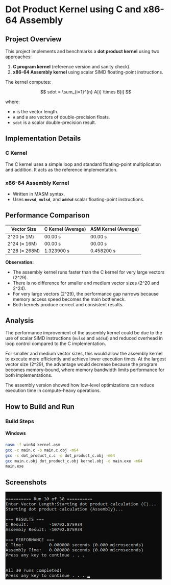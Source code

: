 # Dot Product Kernel using C and x86-64 Assembly

## Project Overview
This project implements and benchmarks a **dot product kernel** using two approaches:  
1. **C program kernel** (reference version and sanity check).  
2. **x86-64 Assembly kernel** using scalar SIMD floating-point instructions.  

The kernel computes:  

$$
sdot = \sum_{i=1}^{n} A[i] \times B[i]
$$

where:
- `n` is the vector length.
- `A` and `B` are vectors of double-precision floats.
- `sdot` is a scalar double-precision result.  

## Implementation Details

### C Kernel
The C kernel uses a simple loop and standard floating-point multiplication and addition. It acts as the reference implementation.

### x86-64 Assembly Kernel
- Written in MASM syntax.
- Uses **`movsd`**, **`mulsd`**, and **`addsd`** scalar floating-point instructions.

## Performance Comparison  

| Vector Size      | C Kernel (Average) | ASM Kernel (Average) |
|-----------------|-------------------|----------------------|
| 2^20 (≈ 1M)     | 00.00 s           | 00.00 s             |
| 2^24 (≈ 16M)    | 00.00 s           | 00.00 s             |
| 2^28 (≈ 268M)   | 1.323900 s           | 0.458200 s              |

**Observation:** 
- The assembly kernel runs faster than the C kernel for very large vectors (2^29).
- There is no difference for smaller and medium vector sizes (2^20 and 2^24).
- For very large vectors (2^29), the performance gap narrows because memory access speed becomes the main bottleneck.
- Both kernels produce correct and consistent results.

## Analysis

The performance improvement of the assembly kernel could be due to the use of scalar SIMD instructions (`mulsd` and `addsd`) and reduced overhead in loop control compared to the C implementation.

For smaller and medium vector sizes, this would allow the assembly kernel to execute more efficiently and achieve lower execution times. At the largest vector size (2^29), the advantage would decrease because the program becomes memory-bound, where memory bandwidth limits performance for both implementations.

The assembly version showed how low-level optimizations can reduce execution time in compute-heavy operations.

## How to Build and Run

### Build Steps
#### Windows
```bash
nasm -f win64 kernel.asm
gcc -c main.c -o main.c.obj -m64
gcc -c dot_product_c.c -o dot_product_c.obj -m64
gcc main.c.obj dot_product_c.obj kernel.obj -o main.exe -m64
main.exe
```
## Screenshots

![Analysis Run](img/analysis_run.png)
